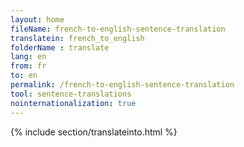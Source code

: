 ```yaml
---
layout: home
fileName: french-to-english-sentence-translation
translatein: french_to_english
folderName : translate
lang: en
from: fr
to: en
permalink: /french-to-english-sentence-translation
tool: sentence-translations
nointernationalization: true
---
```

{% include section/translateinto.html %}

